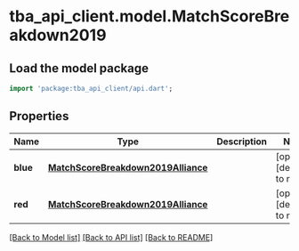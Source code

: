 # tba_api_client.model.MatchScoreBreakdown2019

## Load the model package

```dart
import 'package:tba_api_client/api.dart';
```

## Properties

| Name     | Type                                                                      | Description | Notes                       |
| -------- | ------------------------------------------------------------------------- | ----------- | --------------------------- |
| **blue** | [**MatchScoreBreakdown2019Alliance**](MatchScoreBreakdown2019Alliance.md) |             | [optional][default to null] |
| **red**  | [**MatchScoreBreakdown2019Alliance**](MatchScoreBreakdown2019Alliance.md) |             | [optional][default to null] |

[[Back to Model list]](../README.md#documentation-for-models) [[Back to API list]](../README.md#documentation-for-api-endpoints) [[Back to README]](../README.md)
